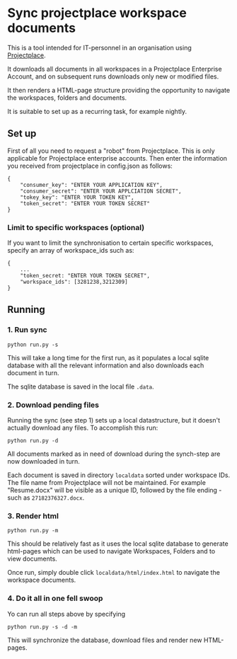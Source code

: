 # Sync projectplace workspace documents

This is a tool intended for IT-personnel in an organisation using 
[Projectplace](https://www.projectplace.com).

It downloads all documents in all workspaces in a Projectplace Enterprise Account, and on subsequent runs
downloads only new or modified files.

It then renders a HTML-page structure providing the opportunity to navigate the workspaces, folders and 
documents.

It is suitable to set up as a recurring task, for example nightly.

## Set up

First of all you need to request a "robot" from Projectplace. This is only applicable for Projectplace enterprise 
accounts. Then enter the information you received from projectplace in config.json as follows:

    {
        "consumer_key": "ENTER YOUR APPLICATION KEY",
        "consumer_secret": "ENTER YOUR APPLCIATION SECRET",
        "tokey_key": "ENTER YOUR TOKEN KEY",
        "token_secret": "ENTER YOUR TOKEN SECRET"
    }

### Limit to specific workspaces (optional)
If you want to limit the synchronisation to certain specific workspaces, specify an array of
workspace_ids such as:

    {
        ...
        "token_secret: "ENTER YOUR TOKEN SECRET",
        "workspace_ids": [3281238,3212309]
    }

## Running
### 1. Run sync

`python run.py -s`

This will take a long time for the first run, as it populates a local sqlite database with all the
relevant information and also downloads each document in turn.

The sqlite database is saved in the local file `.data`.

### 2. Download pending files

Running the sync (see step 1) sets up a local datastructure, but it doesn't actually download any files. To
accomplish this run:

`python run.py -d`

All documents marked as in need of download during the synch-step are now downloaded in turn.

Each document is saved in directory
`localdata` sorted under workspace IDs. The file name from Projectplace will not be maintained. For example
"Resume.docx" will be visible as a unique ID, followed by the file ending - such as `27182376327.docx`.

### 3. Render html

`python run.py -m`

This should be relatively fast as it uses the local sqlite database to generate html-pages which can be used
to navigate Workspaces, Folders and to view documents.

Once run, simply double click `localdata/html/index.html` to navigate the workspace documents.

### 4. Do it all in one fell swoop
Yo can run all steps above by specifying

`python run.py -s -d -m`

This will synchronize the database, download files and render new HTML-pages.
